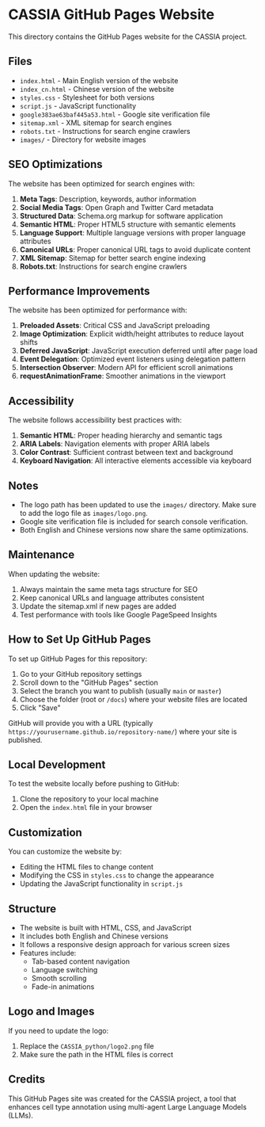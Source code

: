# CASSIA GitHub Pages Website

This directory contains the GitHub Pages website for the CASSIA project.

## Files

- `index.html` - Main English version of the website
- `index_cn.html` - Chinese version of the website
- `styles.css` - Stylesheet for both versions
- `script.js` - JavaScript functionality
- `google383ae63baf445a53.html` - Google site verification file
- `sitemap.xml` - XML sitemap for search engines
- `robots.txt` - Instructions for search engine crawlers
- `images/` - Directory for website images

## SEO Optimizations

The website has been optimized for search engines with:

1. **Meta Tags**: Description, keywords, author information
2. **Social Media Tags**: Open Graph and Twitter Card metadata
3. **Structured Data**: Schema.org markup for software application
4. **Semantic HTML**: Proper HTML5 structure with semantic elements
5. **Language Support**: Multiple language versions with proper language attributes
6. **Canonical URLs**: Proper canonical URL tags to avoid duplicate content
7. **XML Sitemap**: Sitemap for better search engine indexing
8. **Robots.txt**: Instructions for search engine crawlers

## Performance Improvements

The website has been optimized for performance with:

1. **Preloaded Assets**: Critical CSS and JavaScript preloading
2. **Image Optimization**: Explicit width/height attributes to reduce layout shifts
3. **Deferred JavaScript**: JavaScript execution deferred until after page load
4. **Event Delegation**: Optimized event listeners using delegation pattern
5. **Intersection Observer**: Modern API for efficient scroll animations
6. **requestAnimationFrame**: Smoother animations in the viewport

## Accessibility

The website follows accessibility best practices with:

1. **Semantic HTML**: Proper heading hierarchy and semantic tags
2. **ARIA Labels**: Navigation elements with proper ARIA labels
3. **Color Contrast**: Sufficient contrast between text and background
4. **Keyboard Navigation**: All interactive elements accessible via keyboard

## Notes

- The logo path has been updated to use the `images/` directory. Make sure to add the logo file as `images/logo.png`.
- Google site verification file is included for search console verification.
- Both English and Chinese versions now share the same optimizations.

## Maintenance

When updating the website:

1. Always maintain the same meta tags structure for SEO
2. Keep canonical URLs and language attributes consistent
3. Update the sitemap.xml if new pages are added
4. Test performance with tools like Google PageSpeed Insights

## How to Set Up GitHub Pages

To set up GitHub Pages for this repository:

1. Go to your GitHub repository settings
2. Scroll down to the "GitHub Pages" section
3. Select the branch you want to publish (usually `main` or `master`)
4. Choose the folder (root or `/docs`) where your website files are located
5. Click "Save"

GitHub will provide you with a URL (typically `https://yourusername.github.io/repository-name/`) where your site is published.

## Local Development

To test the website locally before pushing to GitHub:

1. Clone the repository to your local machine
2. Open the `index.html` file in your browser

## Customization

You can customize the website by:

- Editing the HTML files to change content
- Modifying the CSS in `styles.css` to change the appearance
- Updating the JavaScript functionality in `script.js`

## Structure

- The website is built with HTML, CSS, and JavaScript
- It includes both English and Chinese versions
- It follows a responsive design approach for various screen sizes
- Features include:
  - Tab-based content navigation
  - Language switching
  - Smooth scrolling
  - Fade-in animations

## Logo and Images

If you need to update the logo:

1. Replace the `CASSIA_python/logo2.png` file
2. Make sure the path in the HTML files is correct

## Credits

This GitHub Pages site was created for the CASSIA project, a tool that enhances cell type annotation using multi-agent Large Language Models (LLMs). 